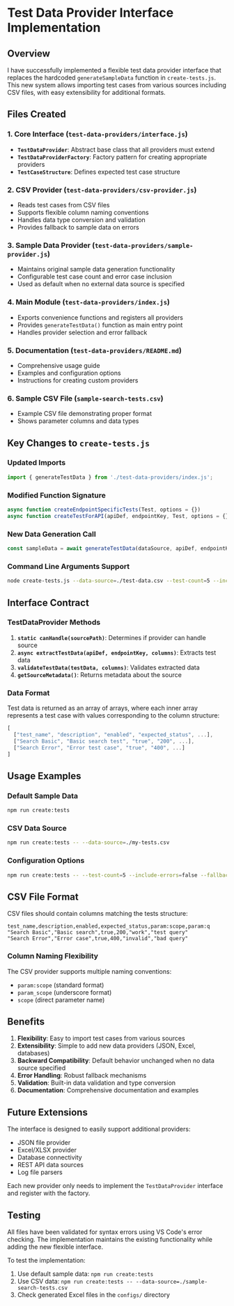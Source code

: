 # Test Data Provider Interface Implementation

## Overview

I have successfully implemented a flexible test data provider interface that replaces the hardcoded `generateSampleData` function in `create-tests.js`. This new system allows importing test cases from various sources including CSV files, with easy extensibility for additional formats.

## Files Created

### 1. Core Interface (`test-data-providers/interface.js`)
- **`TestDataProvider`**: Abstract base class that all providers must extend
- **`TestDataProviderFactory`**: Factory pattern for creating appropriate providers
- **`TestCaseStructure`**: Defines expected test case structure

### 2. CSV Provider (`test-data-providers/csv-provider.js`)
- Reads test cases from CSV files
- Supports flexible column naming conventions
- Handles data type conversion and validation
- Provides fallback to sample data on errors

### 3. Sample Data Provider (`test-data-providers/sample-provider.js`)
- Maintains original sample data generation functionality
- Configurable test case count and error case inclusion
- Used as default when no external data source is specified

### 4. Main Module (`test-data-providers/index.js`)
- Exports convenience functions and registers all providers
- Provides `generateTestData()` function as main entry point
- Handles provider selection and error fallback

### 5. Documentation (`test-data-providers/README.md`)
- Comprehensive usage guide
- Examples and configuration options
- Instructions for creating custom providers

### 6. Sample CSV File (`sample-search-tests.csv`)
- Example CSV file demonstrating proper format
- Shows parameter columns and data types

## Key Changes to `create-tests.js`

### Updated Imports
```javascript
import { generateTestData } from './test-data-providers/index.js';
```

### Modified Function Signature
```javascript
async function createEndpointSpecificTests(Test, options = {})
async function createTestForAPI(apiDef, endpointKey, Test, options = {})
```

### New Data Generation Call
```javascript
const sampleData = await generateTestData(dataSource, apiDef, endpointKey, columns, providerOptions);
```

### Command Line Arguments Support
```bash
node create-tests.js --data-source=./test-data.csv --test-count=5 --include-errors=false
```

## Interface Contract

### TestDataProvider Methods

1. **`static canHandle(sourcePath)`**: Determines if provider can handle source
2. **`async extractTestData(apiDef, endpointKey, columns)`**: Extracts test data
3. **`validateTestData(testData, columns)`**: Validates extracted data
4. **`getSourceMetadata()`**: Returns metadata about the source

### Data Format

Test data is returned as an array of arrays, where each inner array represents a test case with values corresponding to the column structure:

```javascript
[
  ["test_name", "description", "enabled", "expected_status", ...],
  ["Search Basic", "Basic search test", "true", "200", ...],
  ["Search Error", "Error test case", "true", "400", ...]
]
```

## Usage Examples

### Default Sample Data
```bash
npm run create:tests
```

### CSV Data Source
```bash
npm run create:tests -- --data-source=./my-tests.csv
```

### Configuration Options
```bash
npm run create:tests -- --test-count=5 --include-errors=false --fallback=true
```

## CSV File Format

CSV files should contain columns matching the tests structure:

```csv
test_name,description,enabled,expected_status,param:scope,param:q
"Search Basic","Basic search",true,200,"work","test query"
"Search Error","Error case",true,400,"invalid","bad query"
```

### Column Naming Flexibility

The CSV provider supports multiple naming conventions:
- `param:scope` (standard format)
- `param_scope` (underscore format)  
- `scope` (direct parameter name)

## Benefits

1. **Flexibility**: Easy to import test cases from various sources
2. **Extensibility**: Simple to add new data providers (JSON, Excel, databases)
3. **Backward Compatibility**: Default behavior unchanged when no data source specified
4. **Error Handling**: Robust fallback mechanisms
5. **Validation**: Built-in data validation and type conversion
6. **Documentation**: Comprehensive documentation and examples

## Future Extensions

The interface is designed to easily support additional providers:
- JSON file provider
- Excel/XLSX provider
- Database connectivity  
- REST API data sources
- Log file parsers

Each new provider only needs to implement the `TestDataProvider` interface and register with the factory.

## Testing

All files have been validated for syntax errors using VS Code's error checking. The implementation maintains the existing functionality while adding the new flexible interface.

To test the implementation:
1. Use default sample data: `npm run create:tests`
2. Use CSV data: `npm run create:tests -- --data-source=./sample-search-tests.csv`
3. Check generated Excel files in the `configs/` directory

